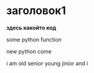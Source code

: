 # заголовок1

**здесь какойто код**

some python function

new python come

i am old senior young jinior and i 